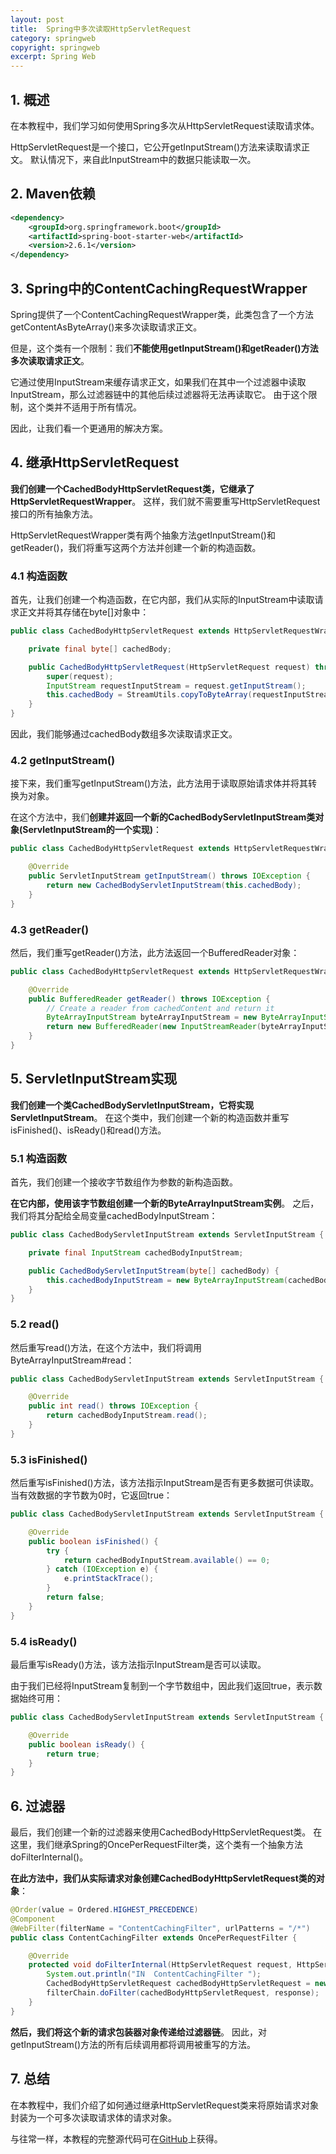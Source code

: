 ```yaml
---
layout: post
title:  Spring中多次读取HttpServletRequest
category: springweb
copyright: springweb
excerpt: Spring Web
---
```


## 1. 概述

在本教程中，我们学习如何使用Spring多次从HttpServletRequest读取请求体。

HttpServletRequest是一个接口，它公开getInputStream()方法来读取请求正文。
默认情况下，来自此InputStream中的数据只能读取一次。

## 2. Maven依赖

```xml
<dependency>
    <groupId>org.springframework.boot</groupId>
    <artifactId>spring-boot-starter-web</artifactId>
    <version>2.6.1</version>
</dependency>
```

## 3. Spring中的ContentCachingRequestWrapper

Spring提供了一个ContentCachingRequestWrapper类，此类包含了一个方法getContentAsByteArray()来多次读取请求正文。

但是，这个类有一个限制：我们**不能使用getInputStream()和getReader()方法多次读取请求正文**。

它通过使用InputStream来缓存请求正文，如果我们在其中一个过滤器中读取InputStream，那么过滤器链中的其他后续过滤器将无法再读取它。
由于这个限制，这个类并不适用于所有情况。

因此，让我们看一个更通用的解决方案。

## 4. 继承HttpServletRequest

**我们创建一个CachedBodyHttpServletRequest类，它继承了HttpServletRequestWrapper**。
这样，我们就不需要重写HttpServletRequest接口的所有抽象方法。

HttpServletRequestWrapper类有两个抽象方法getInputStream()和getReader()，我们将重写这两个方法并创建一个新的构造函数。

### 4.1 构造函数

首先，让我们创建一个构造函数，在它内部，我们从实际的InputStream中读取请求正文并将其存储在byte[]对象中：

```java
public class CachedBodyHttpServletRequest extends HttpServletRequestWrapper {

    private final byte[] cachedBody;

    public CachedBodyHttpServletRequest(HttpServletRequest request) throws IOException {
        super(request);
        InputStream requestInputStream = request.getInputStream();
        this.cachedBody = StreamUtils.copyToByteArray(requestInputStream);
    }
}
```

因此，我们能够通过cachedBody数组多次读取请求正文。

### 4.2 getInputStream()

接下来，我们重写getInputStream()方法，此方法用于读取原始请求体并将其转换为对象。

在这个方法中，我们**创建并返回一个新的CachedBodyServletInputStream类对象(ServletInputStream的一个实现)**：

```java
public class CachedBodyHttpServletRequest extends HttpServletRequestWrapper {

    @Override
    public ServletInputStream getInputStream() throws IOException {
        return new CachedBodyServletInputStream(this.cachedBody);
    }
}
```

### 4.3 getReader()

然后，我们重写getReader()方法，此方法返回一个BufferedReader对象：

```java
public class CachedBodyHttpServletRequest extends HttpServletRequestWrapper {

    @Override
    public BufferedReader getReader() throws IOException {
        // Create a reader from cachedContent and return it
        ByteArrayInputStream byteArrayInputStream = new ByteArrayInputStream(this.cachedBody);
        return new BufferedReader(new InputStreamReader(byteArrayInputStream));
    }
}
```

## 5. ServletInputStream实现

**我们创建一个类CachedBodyServletInputStream，它将实现ServletInputStream**。
在这个类中，我们创建一个新的构造函数并重写isFinished()、isReady()和read()方法。

### 5.1 构造函数

首先，我们创建一个接收字节数组作为参数的新构造函数。

**在它内部，使用该字节数组创建一个新的ByteArrayInputStream实例**。
之后，我们将其分配给全局变量cachedBodyInputStream：

```java
public class CachedBodyServletInputStream extends ServletInputStream {

    private final InputStream cachedBodyInputStream;

    public CachedBodyServletInputStream(byte[] cachedBody) {
        this.cachedBodyInputStream = new ByteArrayInputStream(cachedBody);
    }
}
```

### 5.2 read()

然后重写read()方法，在这个方法中，我们将调用ByteArrayInputStream#read：

```java
public class CachedBodyServletInputStream extends ServletInputStream {

    @Override
    public int read() throws IOException {
        return cachedBodyInputStream.read();
    }
}
```

### 5.3 isFinished()

然后重写isFinished()方法，该方法指示InputStream是否有更多数据可供读取。
当有效数据的字节数为0时，它返回true：

```java
public class CachedBodyServletInputStream extends ServletInputStream {

    @Override
    public boolean isFinished() {
        try {
            return cachedBodyInputStream.available() == 0;
        } catch (IOException e) {
            e.printStackTrace();
        }
        return false;
    }
}
```

### 5.4 isReady()

最后重写isReady()方法，该方法指示InputStream是否可以读取。

由于我们已经将InputStream复制到一个字节数组中，因此我们返回true，表示数据始终可用：

```java
public class CachedBodyServletInputStream extends ServletInputStream {

    @Override
    public boolean isReady() {
        return true;
    }
}
```

## 6. 过滤器

最后，我们创建一个新的过滤器来使用CachedBodyHttpServletRequest类。
在这里，我们继承Spring的OncePerRequestFilter类，这个类有一个抽象方法doFilterInternal()。

**在此方法中，我们从实际请求对象创建CachedBodyHttpServletRequest类的对象**：

```java
@Order(value = Ordered.HIGHEST_PRECEDENCE)
@Component
@WebFilter(filterName = "ContentCachingFilter", urlPatterns = "/*")
public class ContentCachingFilter extends OncePerRequestFilter {

    @Override
    protected void doFilterInternal(HttpServletRequest request, HttpServletResponse response, FilterChain filterChain) throws ServletException, IOException {
        System.out.println("IN  ContentCachingFilter ");
        CachedBodyHttpServletRequest cachedBodyHttpServletRequest = new CachedBodyHttpServletRequest(request);
        filterChain.doFilter(cachedBodyHttpServletRequest, response);
    }
}
```

**然后，我们将这个新的请求包装器对象传递给过滤器链**。
因此，对getInputStream()方法的所有后续调用都将调用被重写的方法。

## 7. 总结

在本教程中，我们介绍了如何通过继承HttpServletRequest类来将原始请求对象封装为一个可多次读取请求体的请求对象。

与往常一样，本教程的完整源代码可在[GitHub](https://github.com/tuyucheng7/taketoday-tutorial4j/tree/master/spring-web-modules)上获得。